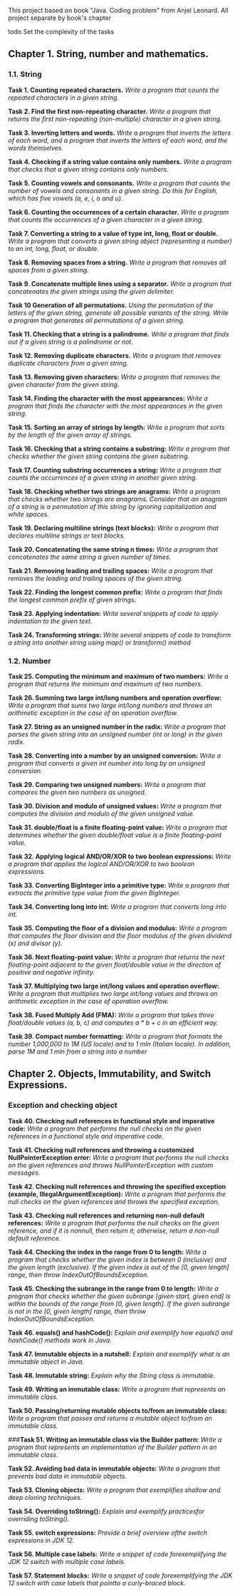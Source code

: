 This project based on book "Java. Coding problem" from Anjel Leonard. All project separate by book's chapter

todo Set the complexity of the tasks

## Chapter 1. String, number and mathematics.

### 1.1. String

**Task 1. Counting repeated characters.**
_Write a program that counts the repeated characters in a given string._

**Task 2. Find the first non-repeating character.**
_Write a program that returns the first non-repeating (non-multiple) character in a given string._

**Task 3. Inverting letters and words.**
_Write a program that inverts the letters of each word, and a program that inverts the letters of each word, and the
words themselves._

**Task 4. Checking if a string value contains only numbers.**
_Write a program that checks that a given string contains only numbers._

**Task 5. Counting vowels and consonants.**
_Write a program that counts the number of vowels and consonants in a given string. Do this for English, which has five
vowels (a, e, i, o and u)._

**Task 6. Counting the occurrences of a certain character.**
_Write a program that counts the occurrences of a given character in a given string._

**Task 7. Converting a string to a value of type int, long, float or double.**
_Write a program that converts a given string object (representing a number) to an int, long, float, or double._

**Task 8. Removing spaces from a string.**
_Write a program that removes all spaces from a given string._

**Task 9. Concatenate multiple lines using a separator.**
_Write a program that concatenates the given strings using the given delimiter._

**Task 10 Generation of all permutations.**
_Using the permutation of the letters of the given string, generate all possible variants of the string._
_Write a program that generates all permutations of a given string._

**Task 11. Checking that a string is a palindrome.**
_Write a program that finds out if a given string is a palindrome or not._

**Task 12. Removing duplicate characters.**
_Write a program that removes duplicate characters from a given string._

**Task 13. Removing given characters:**
_Write a program that removes the given character from the given string._

**Task 14. Finding the character with the most appearances:**
_Write a program that finds the character with the most appearances in the given string._

**Task 15. Sorting an array of strings by length:**
_Write a program that sorts by the length of the given array of strings._

**Task 16. Checking that a string contains a substring:**
_Write a program that checks whether the given string contains the given substring._

**Task 17. Counting substring occurrences a string:**
_Write a program that counts the occurrences of a given string in another given string._

**Task 18. Checking whether two strings are anagrams:**
_Write a program that checks whether two strings are anagrams. Consider that an anagram of a string is a permutation of
this string by ignoring capitalization and white spaces._

**Task 19. Declaring multiline strings (text blocks):**
_Write a program that declares multiline strings or text blocks._

**Task 20. Concatenating the same string n times:**
_Write a program that concatenates the same string a given number of times._

**Task 21. Removing leading and trailing spaces:**
_Write a program that removes the leading and trailing spaces of the given string._

**Task 22. Finding the longest common prefix:**
_Write a program that finds the longest common prefix of given strings._

**Task 23. Applying indentation:**
_Write several snippets of code to apply indentation to the given text._

**Task 24. Transforming strings:**
_Write several snippets of code to transform a string into another string using map() or transform() method_

### 1.2. Number

**Task 25. Computing the minimum and maximum of two numbers:**
_Write a program that returns the minimum and maximum of two numbers._

**Task 26. Summing two large int/long numbers and operation overflow:**
_Write a program that sums two large int/long numbers and throws an arithmetic exception in the case of an operation
overflow._

**Task 27. String as an unsigned number in the radix:**
_Write a program that parses the given string into an unsigned number (int or long) in the given radix._

**Task 28. Converting into a number by an unsigned conversion:**
_Write a program that converts a given int number into long by an unsigned conversion._

**Task 29. Comparing two unsigned numbers:**
_Write a program that compares the given two numbers as unsigned._

**Task 30. Division and modulo of unsigned values:**
_Write a program that computes the division and modulo of the given unsigned value._

**Task 31. double/float is a finite floating-point value:**
_Write a program that determines whether the given double/float value is a finite floating-point value._

**Task 32. Applying logical AND/OR/XOR to two boolean expressions:**
_Write a program that applies the logical AND/OR/XOR to two boolean expressions._

**Task 33. Converting BigInteger into a primitive type:**
_Write a program that extracts the primitive type value from the given BigInteger._

**Task 34. Converting long into int:**
_Write a program that converts long into int._

**Task 35. Computing the floor of a division and modulus:**
_Write a program that computes the floor division and the floor modulus of the given dividend (x) and divisor (y)._

**Task 36. Next floating-point value:**
_Write a program that returns the next floating-point adjacent to the given float/double value in the direction of
positive and negative infinity._

**Task 37. Multiplying two large int/long values and operation overflow:**
_Write a program that multiplies two large int/long values and throws an arithmetic exception in the case of operation
overflow._

**Task 38. Fused Multiply Add (FMA):**
_Write a program that takes three float/double values (a, b, c) and computes a * b + c in an efficient way._

**Task 39. Compact number formatting:**
_Write a program that formats the number 1,000,000 to 1M (US locale) and to 1 mln (Italian locale). In addition, parse
1M and 1 mln from a string into a number_

## Chapter 2. Objects, Immutability, and Switch Expressions.

### Exception and checking object
**Task 40. Checking null references in functional style and imperative code:**
_Write a program that performs the null checks on the given references in a functional style and imperative code._

**Task 41. Checking null references and throwing a customized NullPointerException error:**
_Write a program that performs the null checks on the given references and throws NullPointerException with custom
messages._

**Task 42. Checking null references and throwing the specified exception (example, IllegalArgumentException):**
_Write a program that performs the null checks on the given references and throws the specified exception._

**Task 43. Checking null references and returning non-null default references:**
_Write a program that performs the null checks on the given reference, and if it is nonnull, then return it; otherwise,
return a non-null default reference._

**Task 44. Checking the index in the range from 0 to length:**
_Write a program that checks whether the given index is between 0 (inclusive) and the given length (exclusive). If the
given index is out of the [0, given length] range, then throw IndexOutOfBoundsException._

**Task 45. Checking the subrange in the range from 0 to length:**
_Write a program that checks whether the given subrange [given start, given end] is within the bounds of the range
from [0, given length]. If the given subrange is not in the [0, given length] range, then throw
IndexOutOfBoundsException._

**Task 46. equals() and hashCode():**
_Explain and exemplify how equals() and hashCode() methods work in Java._

**Task 47. Immutable objects in a nutshell:**
_Explain and exemplify what is an immutable object in Java._

**Task 48. Immutable string:**
_Explain why the String class is immutable._

**Task 49. Writing an immutable class:**
_Write a program that represents an immutable class._

**Task 50. Passing/returning mutable objects to/from an immutable class:**
_Write a program that passes and returns a mutable object to/from an immutable class._

###**Task 51. Writing an immutable class via the Builder pattern:**
_Write a program that represents an implementation of the Builder pattern in an immutable class._

**Task 52. Avoiding bad data in immutable objects:**
_Write a program that prevents bad data in immutable objects._

**Task 53. Cloning objects:**
_Write a program that exemplifies shallow and deep cloning techniques._

**Task 54. Overriding toString():**
_Explain and exemplify practicesfor overriding toString()._

**Task 55. switch expressions:**
_Provide a brief overview ofthe switch expressions in JDK 12._

**Task 56. Multiple case labels:**
_Write a snippet of code forexemplifying the JDK 12 switch with multiple case labels._

**Task 57. Statement blocks:**
_Write a snippet of code forexemplifying the JDK 12 switch with case labels that pointto a curly-braced block._










